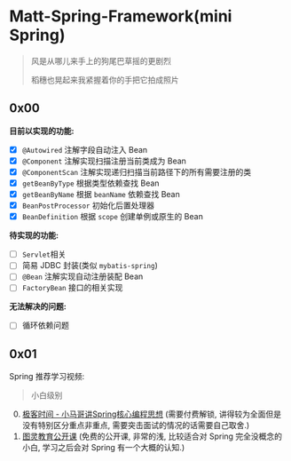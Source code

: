 # Matt-Spring-Framework(mini Spring)

> 风是从哪儿来手上的狗尾巴草摇的更剧烈
> 
> 稻穗也晃起来我紧握着你的手把它拍成照片

## 0x00

**目前以实现的功能:**

- [x] `@Autowired` 注解字段自动注入 Bean
- [x] `@Component` 注解实现扫描注册当前类成为 Bean
- [x] `@ComponentScan` 注解实现递归扫描当前路径下的所有需要注册的类
- [x] `getBeanByType` 根据类型依赖查找 Bean
- [x] `getBeanByName` 根据 `beanName` 依赖查找 Bean
- [x] `BeanPostProcessor` 初始化后置处理器
- [x] `BeanDefinition` 根据 `scope` 创建单例或原生的 Bean

**待实现的功能:**

- [ ] `Servlet`相关
- [ ] 简易 JDBC 封装(类似 `mybatis-spring`)
- [ ] `@Bean` 注解实现自动注册装配 Bean
- [ ] `FactoryBean` 接口的相关实现

**无法解决的问题:**

- [ ] 循环依赖问题

## 0x01

Spring 推荐学习视频:

> 小白级别

0. [极客时间 - 小马哥讲Spring核心编程思想](https://time.geekbang.org/course/intro/100042601) (需要付费解锁, 讲得较为全面但是没有特别区分重点非重点, 需要突击面试的情况的话需要自己取舍.)
1. [图灵教育公开课](https://www.bilibili.com/video/BV1dK4y127mH?p=64) (免费的公开课, 非常的浅, 比较适合对 Spring 完全没概念的小白, 学习之后会对 Spring 有一个大概的认知.)